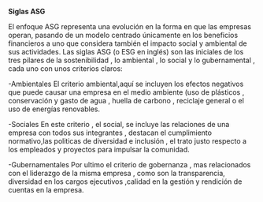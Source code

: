 **Siglas ASG**

El enfoque ASG representa una evolución en la forma en que las empresas operan, pasando de un modelo centrado únicamente en los beneficios financieros a uno que considera también el impacto social y ambiental de sus actividades.
Las siglas ASG (o ESG en inglés) son las iniciales de los tres pilares de la sostenibilidad , lo ambiental , lo social y lo gubernamental , cada uno con unos criterios claros:

-Ambientales 
El criterio ambiental,aquí se incluyen los efectos negativos que puede causar una empresa en el medio ambiente (uso de plásticos , conservación y gasto de agua , huella de carbono , reciclaje general o el uso de energías renovables.

-Sociales 
En este criterio , el social, se incluye las relaciones de una empresa con todos sus integrantes , destacan el cumplimiento normativo,las politicas de diversidad e inclusión , el trato justo respecto a los empleados y proyectos para impulsar la comunidad.

-Gubernamentales
Por ultimo el criterio de gobernanza , mas relacionados con el liderazgo de la misma empresa , como son la transparencia, diversidad en los cargos ejecutivos ,calidad en la gestión y rendición de cuentas en la empresa.
